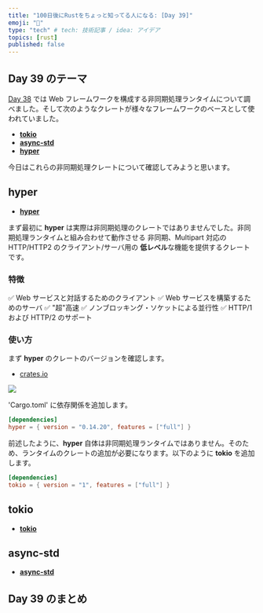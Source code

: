 ```yaml
---
title: "100日後にRustをちょっと知ってる人になる: [Day 39]"
emoji: "🦀"
type: "tech" # tech: 技術記事 / idea: アイデア
topics: [rust]
published: false
---
```

## Day 39 のテーマ

[Day 38](https://zenn.dev/shinyay/articles/hello-rust-day038) では Web フレームワークを構成する非同期処理ランタイムについて調べました。そして次のようなクレートが様々なフレームワークのベースとして使われていました。

- **[tokio](https://tokio.rs/)**
- **[async-std](https://book.async.rs/)**
- **[hyper](https://hyper.rs/)**

今日はこれらの非同期処理クレートについて確認してみようと思います。

## hyper

- **[hyper](https://hyper.rs/)**

まず最初に **hyper** は実際は非同期処理のクレートではありませんでした。非同期処理ランタイムと組み合わせて動作させる 非同期、Multipart 対応の　HTTP/HTTP2 のクライアント/サーバ用の **低レベル**な機能を提供するクレートです。

### 特徴

✅ Web サービスと対話するためのクライアント
✅ Web サービスを構築するためのサーバ
✅ "超"高速
✅ ノンブロッキング・ソケットによる並行性
✅ HTTP/1 および HTTP/2 のサポート

### 使い方

まず **hyper** のクレートのバージョンを確認します。

- [crates.io](https://crates.io/crates/hyper/versions)

![](https://storage.googleapis.com/zenn-user-upload/413ca7a25887-20221005.png)

'Cargo.toml' に依存関係を追加します。

```toml
[dependencies]
hyper = { version = "0.14.20", features = ["full"] }
```

前述したように、**hyper** 自体は非同期処理ランタイムではありません。そのため、ランタイムのクレートの追加が必要になります。以下のように **tokio** を追加します。

```toml
[dependencies]
tokio = { version = "1", features = ["full"] }
```

## tokio

- **[tokio](https://tokio.rs/)**

## async-std

- **[async-std](https://book.async.rs/)**

## Day 39 のまとめ
